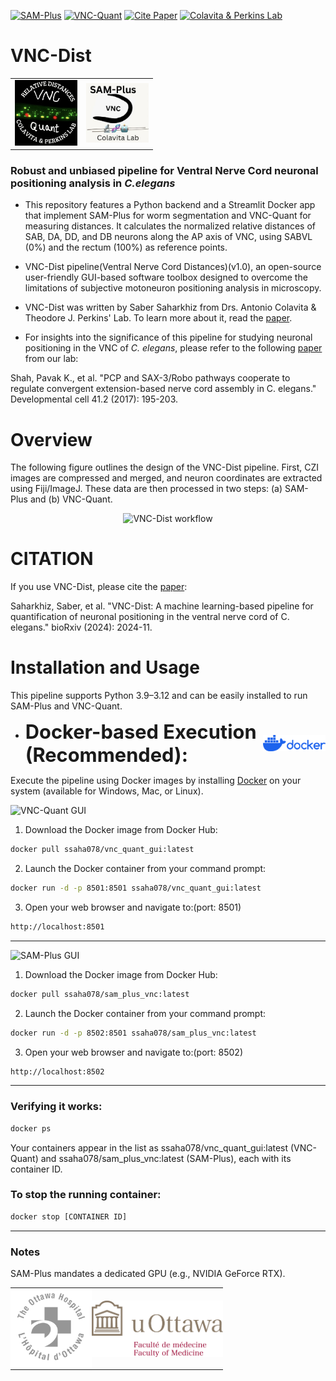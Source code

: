 [![SAM-Plus](https://img.shields.io/docker/image-size/ssaha078/sam_plus_vnc/latest.svg?label=SAM-Plus)](https://hub.docker.com/r/ssaha078/sam_plus_vnc)
[![VNC-Quant](https://img.shields.io/docker/image-size/ssaha078/vnc_quant_gui/latest.svg?label=VNC-Quant)](https://hub.docker.com/r/ssaha078/vnc_quant_gui)
[![Cite Paper](https://img.shields.io/badge/Cite%20Paper-green)](https://www.biorxiv.org/content/10.1101/2024.11.16.623955v2.abstract)
[![Colavita & Perkins Lab](https://img.shields.io/badge/Colavita%20%26%20Perkins%20Lab-darkred)](https://www.uottawa.ca/faculty-medicine/)







# VNC-Dist  
<table>
  <tr>
    <td align="right">
      <img src="images/VNC-Quant.png" alt="VNC-Quant logo" width="100"/>
    </td>
    <td align="left">
      <img src="images/SAM-Plus.PNG" alt="SAM-Plus logo" width="100"/>
    </td>
  </tr>
</table>



### Robust and unbiased pipeline for Ventral Nerve Cord neuronal positioning analysis in *C.elegans*

* This repository features a Python backend and a Streamlit Docker app that implement SAM-Plus for worm segmentation and VNC-Quant for measuring distances. It calculates the normalized relative distances of SAB, DA, DD, and DB neurons along the AP axis of VNC, using SABVL (0%) and the rectum (100%) as reference points.

* VNC-Dist pipeline(Ventral Nerve Cord Distances)(v1.0), an open-source user-friendly GUI-based software toolbox designed to overcome the limitations of subjective motoneuron positioning analysis in microscopy.

* VNC-Dist was written by Saber Saharkhiz from Drs. Antonio Colavita & Theodore J. Perkins' Lab. To learn more about it, read the [paper](https://www.biorxiv.org/content/10.1101/2024.11.16.623955v2.abstract).
* For insights into the significance of this pipeline for studying neuronal positioning in the VNC of *C. elegans*, please refer to the following [paper](https://www.cell.com/developmental-cell/fulltext/S1534-5807(17)30210-1) from our lab:

Shah, Pavak K., et al. "PCP and SAX-3/Robo pathways cooperate to regulate convergent extension-based nerve cord assembly in C. elegans." Developmental cell 41.2 (2017): 195-203.


# Overview

The following figure outlines the design of the VNC-Dist pipeline. First, CZI images are compressed and merged, and neuron coordinates are extracted using Fiji/ImageJ. These data are then processed in two steps: (a) SAM-Plus and (b) VNC-Quant.

<p align="center">
  <img src="images/Pipeline Design.png" alt="VNC-Dist workflow" width="800">
</p>


# CITATION
If you use VNC-Dist, please cite the [paper](https://www.biorxiv.org/content/10.1101/2024.11.16.623955v2.abstract):


Saharkhiz, Saber, et al. "VNC-Dist: A machine learning-based pipeline for quantification of neuronal positioning in the ventral nerve cord of C. elegans." bioRxiv (2024): 2024-11.


# Installation and Usage

This pipeline supports Python 3.9–3.12 and can be easily installed to run SAM-Plus and VNC-Quant.




  
- <div style="display: flex; justify-content: space-between; align-items: center;">
  <strong style="font-size: 2.2em;">Docker-based Execution (Recommended):</strong>
  <img src="images/Docker.png" alt="Docker Logo" width="100"/>
</div>


  
Execute the pipeline using Docker images by installing [Docker](https://www.docker.com/products/docker-desktop/) on your system (available for Windows, Mac, or Linux).

<img src="https://img.shields.io/badge/VNC--Quant%20GUI-red?style=flat" width="135" alt="VNC-Quant GUI">


1) Download the Docker image from Docker Hub:
```bash
docker pull ssaha078/vnc_quant_gui:latest
```
2) Launch the Docker container from your command prompt:
```bash
docker run -d -p 8501:8501 ssaha078/vnc_quant_gui:latest
```
3)  Open your web browser and navigate to:(port: 8501)
 ```bash
http://localhost:8501
```

--------------------------------------------------------------

<img src="https://img.shields.io/badge/SAM--Plus%20GUI-red?style=flat" width="135" alt="SAM-Plus GUI">


1) Download the Docker image from Docker Hub:

```bash
docker pull ssaha078/sam_plus_vnc:latest
```
2) Launch the Docker container from your command prompt:
 ```bash
docker run -d -p 8502:8501 ssaha078/sam_plus_vnc:latest
```
3)  Open your web browser and navigate to:(port: 8502)
 ```bash
http://localhost:8502
```
------------------------------------------------------------

### Verifying it works: 
 ```bash
docker ps 
```

Your containers appear in the list as ssaha078/vnc_quant_gui:latest (VNC-Quant) and ssaha078/sam_plus_vnc:latest (SAM-Plus), each with its container ID.

### To stop the running container:
 ```bash
docker stop [CONTAINER ID]
```
--------------------------------------------------------------

### Notes
SAM-Plus mandates a dedicated GPU (e.g., NVIDIA GeForce RTX).



<div align="center">
  <table style="border-collapse: collapse; border: 0;">
    <tr>
      <td align="right" style="border: 0; padding: 0;">
        <img src="VNC-Dist/VNC-Quant/assets/TOH.png" alt="TOH logo" width="130" style="border: 0; display: block;" />
      </td>
      <td align="left" style="border: 0; padding: 0;">
        <img src="VNC-Dist/VNC-Quant/assets/uOttawaMed.png" alt="uOttawaMed logo" width="210" style="border: 0; display: block;" />
      </td>
    </tr>
  </table>
</div>


